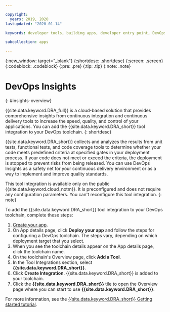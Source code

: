 ```yaml
---

copyright:
  years: 2019, 2020
lastupdated: "2020-01-14"

keywords: developer tools, building apps, developer entry point, DevOps, toolchain, insights

subcollection: apps

---
```

{:new_window: target="_blank"}
{:shortdesc: .shortdesc}
{:screen: .screen}
{:codeblock: .codeblock}
{:pre: .pre}
{:tip: .tip}
{:note: .note}

# DevOps Insights
{: #insights-overview}

{{site.data.keyword.DRA_full}} is a cloud-based solution that provides comprehensive insights from continuous integration and continuous delivery tools to increase the speed, quality, and control of your applications. You can add the {{site.data.keyword.DRA_short}} tool integration to your DevOps toolchain.
{: shortdesc}

{{site.data.keyword.DRA_short}} collects and analyzes the results from unit tests, functional tests, and code coverage tools to determine whether your code meets predefined criteria at specified gates in your deployment process. If your code does not meet or exceed the criteria, the deployment is stopped to prevent risks from being released. You can use DevOps Insights as a safety net for your continuous delivery environment or as a way to implement and improve quality standards.

This tool integration is available only on the public {{site.data.keyword.cloud_notm}}. It is preconfigured and does not require any configuration parameters. You can't reconfigure this tool integration.
{: note}

To add the {{site.data.keyword.DRA_short}} tool integration to your DevOps toolchain, complete these steps:

1. [Create your app](/docs/apps?topic=apps-getting-started).
2. On App details page, click **Deploy your app** and follow the steps for configuring a DevOps toolchain. The steps vary, depending on which deployment target that you select.
3. When you see the toolchain details appear on the App details page, click the toolchain name.
4. On the toolchain's Overview page, click **Add a Tool**.
5. In the Tool Integrations section, select **{{site.data.keyword.DRA_short}}**.
6. Click **Create Integration**. {{site.data.keyword.DRA_short}} is added to your toolchain.
7. Click the **{{site.data.keyword.DRA_short}}** tile to open the Overview page where you can start to use **{{site.data.keyword.DRA_short}}**.

For more information, see the [{{site.data.keyword.DRA_short}} Getting started tutorial](/docs/ContinuousDelivery?topic=ContinuousDelivery-di_working).
